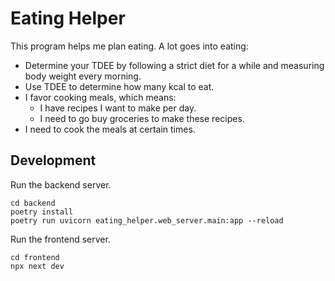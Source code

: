 # Eating Helper

This program helps me plan eating. A lot goes into eating:

- Determine your TDEE by following a strict diet for a while and measuring body
  weight every morning.
- Use TDEE to determine how many kcal to eat.
- I favor cooking meals, which means:
  - I have recipes I want to make per day.
  - I need to go buy groceries to make these recipes.
- I need to cook the meals at certain times.

## Development

Run the backend server.

```shell
cd backend
poetry install
poetry run uvicorn eating_helper.web_server.main:app --reload
```

Run the frontend server.

```shell
cd frontend
npx next dev
```
